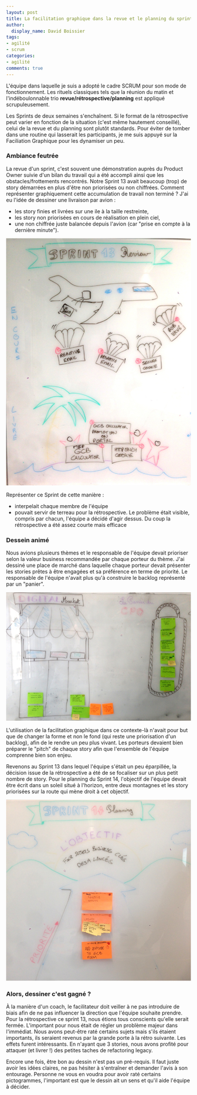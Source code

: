 ```yaml
---
layout: post
title: La facilitation graphique dans la revue et le planning du sprint
author:
  display_name: David Boissier
tags:
- agilité
- scrum
categories:
- agilité
comments: true
---
```

L'équipe dans laquelle je suis a adopté le cadre SCRUM pour son mode de fonctionnement. Les rituels classiques tels que la réunion du matin et l'indéboulonnable trio **revue/rétrospective/planning** est appliqué scrupuleusement.

Les Sprints de deux semaines s'enchaînent. Si le format de la rétrospective peut varier en fonction de la situation (c'est même hautement conseillé), celui de la revue et du planning sont plutôt standards. Pour éviter de tomber dans une routine qui lasserait les participants, je me suis appuyé sur la Faciliation Graphique pour les dynamiser un peu.

### Ambiance feutrée 

La revue d'un sprint, c'est souvent une démonstration auprès du Product Owner suivie d'un bilan du travail qui a été accompli ainsi que les obstacles/frottements rencontrés.
Notre Sprint 13 avait beaucoup (trop) de story démarrées en plus d'être non priorisées ou non chiffrées. Comment représenter graphiquement cette accumulation de travail non terminé ? J'ai eu l'idée de dessiner une livraison par avion :

* les story finies et livrées sur une ile à la taille restreinte,
* les story non priorisées en cours de réalisation en plein ciel,
* une non chiffrée juste balancée depuis l'avion (car "prise en compte à la dernière minute").

![Revue du Sprint](/images/sprintReviewAvion.jpg)

Représenter ce Sprint de cette manière :

* interpelait chaque membre de l'équipe
* pouvait servir de terreau pour la rétrospective. Le problème était visible, compris par chacun, l'équipe a décidé d'agir dessus. Du coup la rétrospective a été assez courte mais efficace

### Dessein animé

Nous avions plusieurs thèmes et le responsable de l'équipe devait prioriser selon la valeur business recommandée par chaque porteur du thème. J'ai dessiné une place de marché dans laquelle chaque porteur devait présenter les stories prêtes à être engagées et sa préférence en terme de priorité. Le responsable de l'équipe n'avait plus qu'à construire le backlog représenté par un "panier".

![Planning du Sprint](/images/sprintPlanningMarket.jpg)

L'utilisation de la facilitation graphique dans ce contexte-là n'avait pour but que de changer la forme et non le fond (qui reste une priorisation d'un backlog), afin de le rendre un peu plus vivant. Les porteurs devaient bien préparer le "pitch" de chaque story afin que l'ensemble de l'équipe comprenne bien son enjeu.

Revenons au Sprint 13 dans lequel l'équipe s'était un peu éparpillée, la décision issue de la rétrospective a été de se focaliser sur un plus petit nombre de story. Pour le planning du Sprint 14, l'objectif de l'équipe devait être écrit dans un soleil situé à l'horizon, entre deux montagnes et les story priorisées sur la route qui mène droit à cet objectif.

![Planning du Sprint](/images/sprintPlanningSunRoad.jpg)

### Alors, dessiner c'est gagné ?

À la manière d'un coach, le facilitateur doit veiller à ne pas introduire de biais afin de ne pas influencer la direction que l'équipe souhaite prendre. Pour la rétrospective ce sprint 13, nous étions tous conscients qu'elle serait fermée. L'important pour nous était de régler un problème majeur dans l'immédiat. Nous avons peut-être raté certains sujets mais s'ils étaient importants, ils seraient revenus par la grande porte à la rétro suivante. Les effets furent intéressants. En n'ayant que 3 stories, nous avons profité pour attaquer (et livrer !) des petites taches de refactoring legacy.

Encore une fois, être bon au dessin n'est pas un pré-requis. Il faut juste avoir les idées claires, ne pas hésiter à s'entraîner et demander l'avis à son entourage. Personne ne vous en voudra pour avoir raté certains pictogrammes, l'important est que le dessin ait un sens et qu'il aide l'équipe à décider.
